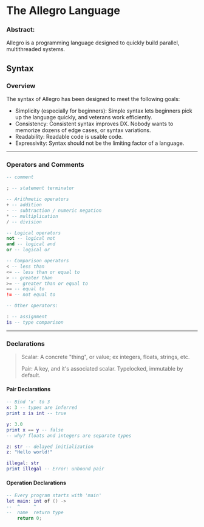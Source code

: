 # The Allegro Language




### Abstract:
Allegro is a programming language designed to quickly build parallel, multithreaded systems.

## Syntax

### Overview

The syntax of Allegro has been designed to meet the following goals:


* Simplicity (especially for beginners): Simple syntax lets beginners pick up the language quickly, and veterans work efficiently.
* Consistency: Consistent syntax improves DX. Nobody wants to memorize dozens of edge cases, or syntax variations.
* Readability: Readable code is usable code.
* Expressivity: Syntax should not be the limiting factor of a language.

---

### Operators and Comments

``` lua
-- comment

; -- statement terminator

-- Arithmetic operators
+ -- addition
- -- subtraction / numeric negation
* -- multiplication
/ -- division

-- Logical operators
not -- logical not
and -- logical and
or -- logical or

-- Comparison operators
< -- less than
<= -- less than or equal to
> -- greater than
>= -- greater than or equal to
== -- equal to
!= -- not equal to

-- Other operators:

: -- assignment
is -- type comparison
```

---

### Declarations

> Scalar: A concrete "thing", or value; ex integers, floats, strings, etc.
> 
> Pair: A key, and it's associated scalar. Typelocked, immutable by default.

#### Pair Declarations

``` lua
-- Bind 'x' to 3
x: 3 -- types are inferred
print x is int -- true

y: 3.0
print x == y -- false
-- why? floats and integers are separate types

z: str -- delayed initialization
z: "Hello world!"

illegal: str
print illegal -- Error: unbound pair
```

#### Operation Declarations

```lua
-- Every program starts with 'main'
let main: int of () ->
--  ^     ^
--  name  return type
    return 0;
```
